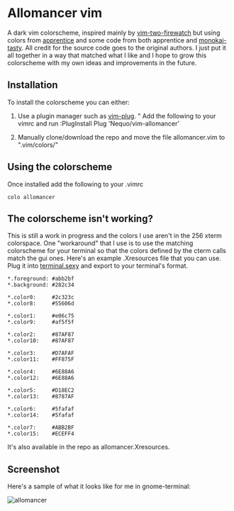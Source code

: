 # Allomancer vim

A dark vim colorscheme, inspired mainly by [vim-two-firewatch](https://github.com/rakr/vim-two-firewatch) but using colors from [apprentice](https://github.com/romainl/Apprentice) and some code from both apprentice and [monokai-tasty](https://github.com/patstockwell/vim-monokai-tasty). All credit for the source code goes to the original authors. I just put it all together in a way that matched what I like and I hope to grow this colorscheme with my own ideas and improvements in the future.

## Installation

To install the colorscheme you can either:

1. Use a plugin manager such as [vim-plug](https://github.com/junegunn/vim-plug).
    " Add the following to your vimrc and run :PlugInstall
    Plug 'Nequo/vim-allomancer'

2. Manually clone/download the repo and move the file allomancer.vim to ".vim/colors/"


## Using the colorscheme

Once installed add the following to your .vimrc

    colo allomancer 

## The colorscheme isn't working?

This is still a work in progress and the colors I use aren't in the 256 xterm colorspace. One "workaround" that I use is to use the matching colorscheme for your terminal so that the colors defined by the cterm calls match the gui ones. Here's an example .Xresources file that you can use. Plug it into [terminal.sexy](terminal.sexy) and export to your terminal's format.

    *.foreground: #abb2bf
    *.background: #282c34

    *.color0:     #2c323c
    *.color8:     #55606d
    
    *.color1:     #e06c75
    *.color9:     #af5f5f
    
    *.color2:     #87AF87
    *.color10:    #87AF87
    
    *.color3:     #D7AFAF
    *.color11:    #FF875F
    
    *.color4:     #6E88A6
    *.color12:    #6E88A6
    
    *.color5:     #D18EC2
    *.color13:    #8787AF
    
    *.color6:     #5fafaf
    *.color14:    #5fafaf
    
    *.color7:     #ABB2BF
    *.color15:    #ECEFF4

It's also available in the repo as allomancer.Xresources.

## Screenshot

Here's a sample of what it looks like for me in gnome-terminal:

![allomancer]("images/allomancer-vim.png")
